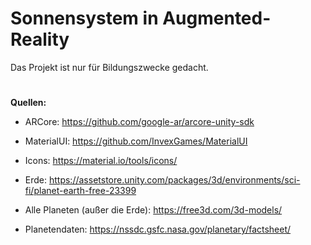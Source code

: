 #  Sonnensystem in Augmented-Reality

Das Projekt ist nur für Bildungszwecke gedacht.

#
**Quellen:**

- ARCore: https://github.com/google-ar/arcore-unity-sdk

- MaterialUI: https://github.com/InvexGames/MaterialUI

- Icons: https://material.io/tools/icons/

- Erde: https://assetstore.unity.com/packages/3d/environments/sci-fi/planet-earth-free-23399

- Alle Planeten (außer die Erde): https://free3d.com/3d-models/

- Planetendaten: https://nssdc.gsfc.nasa.gov/planetary/factsheet/
